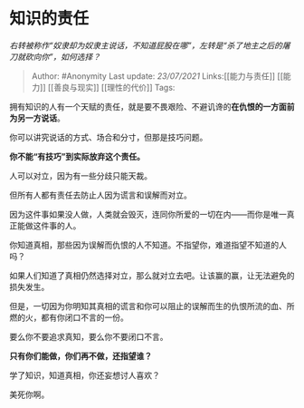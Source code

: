 # 知识的责任
*右转被称作“奴隶却为奴隶主说话，不知道屁股在哪”，左转是“杀了地主之后的屠刀就砍向你”，如何选择？*

> Author: #Anonymity
> Last update: *23/07/2021*
> Links:[[能力与责任]] [[能力]]  [[善良与现实]] [[理性的代价]]
> Tags:

拥有知识的人有一个天赋的责任，就是要不畏艰险、不避讥谗的**在仇恨的一方面前为另一方说话**。

你可以讲究说话的方式、场合和分寸，但那是技巧问题。

**你不能“有技巧”到实际放弃这个责任。**

人可以对立，因为有一些分歧只能天裁。

但所有人都有责任去防止人因为谎言和误解而对立。

因为这件事如果没人做，人类就会毁灭，连同你所爱的一切在内——而你是唯一真正能做这件事的人。

你知道真相，那些因为误解而仇恨的人不知道。不指望你，难道指望不知道的人吗？

如果人们知道了真相仍然选择对立，那么就对立去吧。让该赢的赢，让无法避免的损失发生。

但是，一切因为你明知其真相的谎言和你可以阻止的误解而生的仇恨所流的血、所燃的火，都有你闭口不言的一份。

要么你不要追求真知，要么你不要闭口不言。

**只有你们能做，你们再不做，还指望谁？**

学了知识，知道真相，你还妄想讨人喜欢？

美死你啊。

